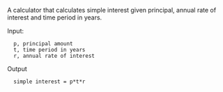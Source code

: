 A calculator that calculates simple interest given principal, annual rate of interest and time period in years.

Input:

      p, principal amount
      t, time period in years
      r, annual rate of interest
   
Output

      simple interest = p*t*r
